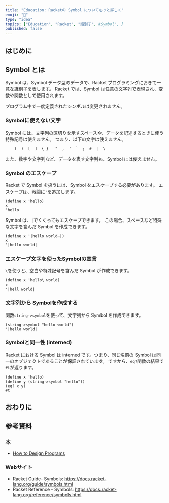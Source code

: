 ```yaml
---
title: "Education: Racketの Symbol についてもっと詳しく"
emoji: "🎾"
type: "idea"
topics: ["Education", "Racket", "識別子", #Symbol", ]
published: false
---
```


## はじめに

## Symbol とは

Symbol は、Symbol データ型のデータで、Racket プログラミングにおきて一意な識別子を表します。
Racket では、Symbol は任意の文字列で表現され、変数や関数として使用されます。

プログラム中で一度定義されたシンボルは変更されません。

### Symbolに使えない文字

Symbol には、文字列の区切りを示すスペースや、データを記述するときに使う特殊記号は使えません。
つまり、以下の文字は使えません。

   ```racket
       (  )  [  ]  { }   "  ,  '  `  ;  #  |  \
   ```

また、数字や文字列など、データを表す文字列も、Symbol には使えません。

### Symbol のエスケープ

Racket で Symbol を扱うには、Symbol をエスケープする必要があります。
エスケープは、戦闘に`'`を追加します。

```racket
(define x 'hello)
x
'hello
```

Symbol は、`|`でくくってもエスケープできます。
この場合、スペースなど特殊な文字を含んだ Symbol を作成できます。

```racket
(define x '|hello world~|)
x
'|hello world|
```

### エスケープ文字を使ったSymbolの宣言

`\`を使うと、空白や特殊記号を含んだ Symbol が作成できます。

```racket
(define x 'hello\ world)
x
'|hell world|
```

### 文字列から Symbolを作成する

関数`string->symbol`を使って、文字列から Symbol を作成できます。

```racket
(string->symbol "hello world")
'|hello world|
```

### Symbolと同一性 (interned)

Racket における Symbol は interned です。つまり、同じ名前の Symbol は同一のオブジェクトであることが保証されています。
ですから、`eq?`関数の結果で`#t`が返ります。

```racket
(define x 'hello)
(define y (string->symbol "hello"))
(eq? x y)
#t
```

## おわりに

## 参考資料

### 本

- [How to Design Programs](https://htdp.org/)

### Webサイト

- Racket Guide- Symbols: <https://docs.racket-lang.org/guide/symbols.html>
- Racket Reference - Symbols: <https://docs.racket-lang.org/reference/symbols.html>
